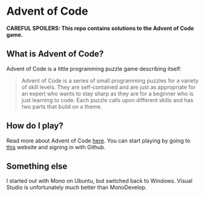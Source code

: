 # Advent of Code

**CAREFUL SPOILERS: This repo contains solutions to the Advent of Code game.**

## What is Advent of Code?

Advent of Code is a little programming puzzle game describing itself:
>Advent of Code is a series of small programming puzzles for a variety of skill levels. They are self-contained and are just as appropriate for an expert who wants to stay sharp as they are for a beginner who is just learning to code. Each puzzle calls upon different skills and has two parts that build on a theme.

## How do I play?

Read more about Advent of Code [here](http://adventofcode.com/about). You can start playing by going to [this](http://adventofcode.com/) website and signing in with Github.

## Something else

I started out with Mono on Ubuntu, but switched back to Windows. Visual Studio is unfortunately much better than MonoDevelop.
